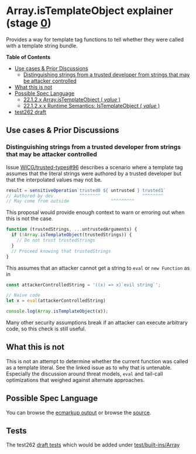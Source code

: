 # Array.isTemplateObject explainer (stage [0](https://tc39.github.io/process-document/))

Provides a way for template tag functions to tell whether they were
called with a template string bundle.

**Table of Contents**

* [Use cases & Prior Discussions](#use-cases--prior-discussions)
  + [Distinguishing strings from a trusted developer from strings that may be attacker controlled](#distinguishing-strings-from-a-trusted-developer-from-strings-that-may-be-attacker-controlled)
* [What this is not](#what-this-is-not)
* [Possible Spec Language](#possible-spec-language)
  + [22.1.2.x Array.isTemplateObject ( *value* )](#2212x-arrayistemplateobject--value-)
  + [22.1.2.x.x Runtime Semantics: IsTemplateObject ( *value* )](#2212xx-runtime-semantics-istemplateobject--value-)
* [test262 draft](#test262-draft)


## Use cases & Prior Discussions

### Distinguishing strings from a trusted developer from strings that may be attacker controlled

Issue [WICG/trusted-types#96](https://github.com/WICG/trusted-types/issues/96)
describes a scenario where a template tag assumes that the literal strings were
authored by a trusted developer but that the interpolated values may not be.

```js
result = sensitiveOperation`trusted0 ${ untrusted } trusted1`
// Authored by dev          ^^^^^^^^                ^^^^^^^^
// May come from outside                ^^^^^^^^^
```

This proposal would provide enough context to warn or erroring out when this
is not the case.

```js
function (trustedStrings, ...untrustedArguments) {
  if (!Array.isTemplateObject(trustedStrings)) {
    // Do not trust trustedStrings
  }
  // Proceed knowing that trustedStrings
}
```

This assumes that an attacker cannot get a string to `eval` or `new Function` as in

```js
const attackerControlledString = '((x) => x)`evil string`';

// Naive code
let x = eval(attackerControlledString)

console.log(Array.isTemplateObject(x));
```

Many other security assumptions break if an attacker can execute arbitrary code,
so this check is still useful.

## What this is not

This is not an attempt to determine whether the current function was called as a template literal.
See the linked issue as to why that is untenable.  Especially the discussion around threat models,
`eval` and tail-call optimizations that weighed against alternate approaches.

## Possible Spec Language

You can browse the [ecmarkup output](https://mikesamuel.github.io/proposal-array-is-template-object/)
or browse the [source](https://github.com/mikesamuel/proposal-array-is-template-object/blob/master/spec.emu).

## Tests

The test262
[draft tests](https://github.com/mikesamuel/proposal-array-is-template-object/blob/master/test/built-ins/Array/)
which would be added under
[test/built-ins/Array](https://github.com/tc39/test262/tree/master/test/built-ins/Array)
